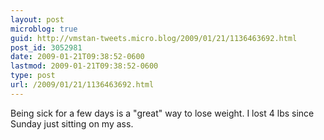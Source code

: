 ```yaml
---
layout: post
microblog: true
guid: http://vmstan-tweets.micro.blog/2009/01/21/1136463692.html
post_id: 3052981
date: 2009-01-21T09:38:52-0600
lastmod: 2009-01-21T09:38:52-0600
type: post
url: /2009/01/21/1136463692.html
---
```

Being sick for a few days is a "great" way to lose weight. I lost 4 lbs since Sunday just sitting on my ass.
